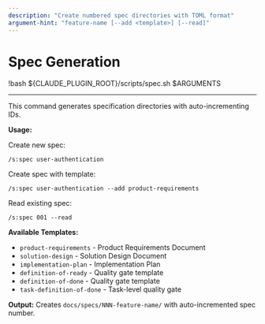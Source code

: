 ```yaml
---
description: "Create numbered spec directories with TOML format"
argument-hint: "feature-name [--add <template>] [--read]"
---
```


# Spec Generation

!bash ${CLAUDE_PLUGIN_ROOT}/scripts/spec.sh $ARGUMENTS

---

This command generates specification directories with auto-incrementing IDs.

**Usage:**

Create new spec:
```
/s:spec user-authentication
```

Create spec with template:
```
/s:spec user-authentication --add product-requirements
```

Read existing spec:
```
/s:spec 001 --read
```

**Available Templates:**
- `product-requirements` - Product Requirements Document
- `solution-design` - Solution Design Document
- `implementation-plan` - Implementation Plan
- `definition-of-ready` - Quality gate template
- `definition-of-done` - Quality gate template
- `task-definition-of-done` - Task-level quality gate

**Output:**
Creates `docs/specs/NNN-feature-name/` with auto-incremented spec number.
